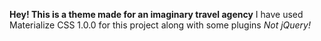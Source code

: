  <strong>Hey! This is a theme made for an imaginary travel agency</strong>
 I have used Materialize CSS 1.0.0 for this project along with some plugins <em>Not jQuery!</em>
 
